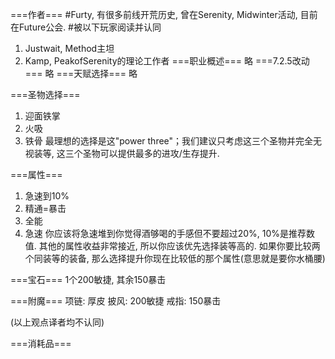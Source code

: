 ===作者===
#Furty, 有很多前线开荒历史, 曾在Serenity, Midwinter活动, 目前在Future公会.
#被以下玩家阅读并认同
1. Justwait, Method主坦
2. Kamp, PeakofSerenity的理论工作者
===职业概述===
略
===7.2.5改动===
略
===天赋选择===
略

===圣物选择===
1. 迎面铁掌
2. 火吸
3. 铁骨
最理想的选择是这"power three"；我们建议只考虑这三个圣物并完全无视装等, 这三个圣物可以提供最多的进攻/生存提升.

===属性===
1. 急速到10%
2. 精通=暴击
3. 全能
4. 急速
你应该将急速堆到你觉得酒够喝的手感但不要超过20%, 10%是推荐数值. 其他的属性收益非常接近, 所以你应该优先选择装等高的. 如果你要比较两个同装等的装备, 那么选择提升你现在比较低的那个属性(意思就是要你水桶腰)


===宝石===
1个200敏捷, 其余150暴击

===附魔===
项链: 厚皮
披风: 200敏捷
戒指: 150暴击

(以上观点译者均不认同)

===消耗品===

